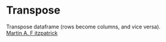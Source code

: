 # Transpose

Transpose dataframe (rows become columns, and vice versa).  
[Martin A. F itzpatrick](http://martinfitzpatrick.name/)